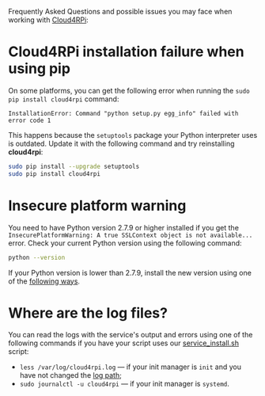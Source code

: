 Frequently Asked Questions and possible issues you may face when working with [Cloud4RPi](https://cloud4rpi.io):

# Cloud4RPi installation failure when using pip

On some platforms, you can get the following error when running the `sudo pip install cloud4rpi` command:

```
InstallationError: Command "python setup.py egg_info" failed with error code 1
```

This happens because the `setuptools` package your Python interpreter uses is outdated. Update it with the following command and try reinstalling **cloud4rpi**:

```sh
sudo pip install --upgrade setuptools
sudo pip install cloud4rpi
```

# Insecure platform warning

You need to have Python version 2.7.9 or higher installed if you get the `InsecurePlatformWarning: A true SSLContext object is not available...` error. Check your current Python version using the following command:

```sh
python --version
```

If your Python version is lower than 2.7.9, install the new version using one of the [following ways](https://docs.python.org/2/using/index.html).

# Where are the log files?

You can read the logs with the service's output and errors using one of the following commands if you have your script uses our [service_install.sh](https://github.com/cloud4rpi/cloud4rpi/blob/master/service_install.sh) script:

* `less /var/log/cloud4rpi.log` — if your init manager is `init` and you have not changed the [log path](https://github.com/cloud4rpi/cloud4rpi/blob/master/service_install.sh#L54);
* `sudo journalctl -u cloud4rpi` — if your init manager is `systemd`.
